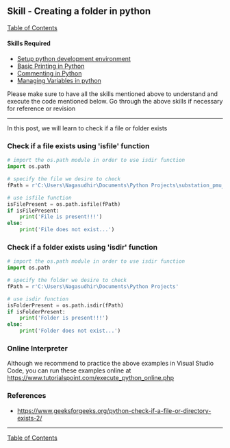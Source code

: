 ## Skill - Creating a folder in python
[Table of Contents](https://nagasudhir.blogspot.com/2020/04/taming-python-table-of-contents.html)

#### Skills Required
* [Setup python development environment](https://nagasudhir.blogspot.com/2020/04/setup-python-development-environment_14.html)
* [Basic Printing in Python](https://nagasudhir.blogspot.com/2020/04/basic-printing-in-python.html)
* [Commenting in Python](https://nagasudhir.blogspot.com/2020/04/comments-in-python.html)
* [Managing Variables in python](https://nagasudhir.blogspot.com/2020/04/managing-variables-in-python.html)

Please make sure to have all the skills mentioned above to understand and execute the code mentioned below. Go through the above skills if necessary for reference or revision
<hr/>

In this post, we will learn to check if a file or folder exists

### Check if a file exists using 'isfile' function
```python
# import the os.path module in order to use isdir function
import os.path

# specify the file we desire to check
fPath = r'C:\Users\Nagasudhir\Documents\Python Projects\substation_pmu_dict_synthesis\index.py'

# use isfile function
isFilePresent = os.path.isfile(fPath)
if isFilePresent:
	print('File is present!!!')
else:
	print('File does not exist...')
```

### Check if a folder exists using 'isdir' function
```python
# import the os.path module in order to use isdir function
import os.path

# specify the folder we desire to check
fPath = r'C:\Users\Nagasudhir\Documents\Python Projects'

# use isdir function
isFolderPresent = os.path.isdir(fPath)
if isFolderPresent:
	print('Folder is present!!!')
else:
	print('Folder does not exist...')
```

### Online Interpreter
Although we recommend to practice the above examples in Visual Studio Code, you can run these examples online at https://www.tutorialspoint.com/execute_python_online.php

### References
* https://www.geeksforgeeks.org/python-check-if-a-file-or-directory-exists-2/
<hr/>

[Table of Contents](https://nagasudhir.blogspot.com/2020/04/taming-python-table-of-contents.html)



<!--stackedit_data:
eyJoaXN0b3J5IjpbMTYyNzA2MjE4NF19
-->
